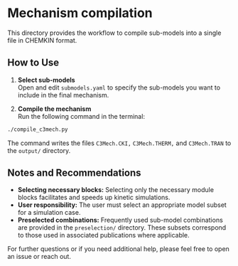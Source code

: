 # Mechanism compilation

This directory provides the workflow to compile sub-models into a single file in CHEMKIN format.

## How to Use

1. **Select sub-models**  
 Open and edit `submodels.yaml` to specify the sub-models you want to include in the final mechanism.

2. **Compile the mechanism**  
 Run the following command in the terminal:
 ```sh
 ./compile_c3mech.py
   ```
The command writes the files `C3Mech.CKI,` `C3Mech.THERM,` and `C3Mech.TRAN` to the `output/` directory.

## Notes and Recommendations

- **Selecting necessary blocks:** Selecting only the necessary module blocks facilitates and speeds up kinetic simulations. 
- **User responsibility:** The user must select an appropriate model subset for a simulation case. 
- **Preselected combinations:** Frequently used sub-model combinations are provided in the `preselection/` directory. These subsets correspond to those used in associated publications where applicable.

For further questions or if you need additional help, please feel free to open an issue or reach out.